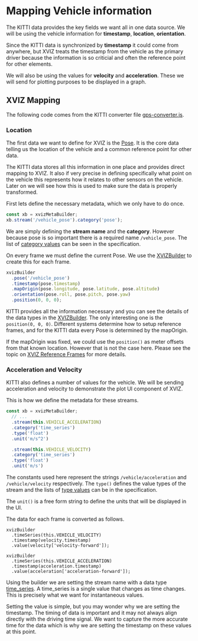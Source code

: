 # Mapping Vehicle information

The KITTI data provides the key fields we want all in one data source. We will be using the vehicle
information for **timestamp**, **location**, **orientation**.

Since the KITTI data is synchronized by **timestamp** it could come from anywhere, but XVIZ treats
the timestamp from the vehicle as the primary driver because the information is so criticial and
often the reference point for other elements.

We will also be using the values for **velocity** and **acceleration**. These we will send for
plotting purposes to be displayed in a graph.

## XVIZ Mapping

The following code comes from the KITTI converter file
[gps-converter.js](https://github.com/uber/xviz/tree/master/examples/converters/kitti/src/converters/gps-converter.js).

### Location

The first data we want to define for XVIZ is the [Pose](/docs/protocol-schema/core-types.md#pose).
It is the core data telling us the location of the vehicle and a common reference point for other
data.

The KITTI data stores all this information in one place and provides direct mapping to XVIZ. It also
if very precise in defining specifically what point on the vehicle this represents how it relates to
other sensors on the vehicle. Later on we will see how this is used to make sure the data is
properly transformed.

First lets define the necessary metadata, which we only have to do once.

```js
const xb = xvizMetaBuilder;
xb.stream('/vehicle_pose').category('pose');
```

We are simply defining the **stream name** and the **category**. However because pose is so
important there is a required name `/vehicle_pose`. The list of
[category values](/docs/protocol-schema/session-protocol.md#stream_metadata) can be seen in the
specification.

On every frame we must define the current Pose. We use the
[XVIZBuilder](/docs/api-reference/xviz-builder.md#pose-streamid-) to create this for each frame.

```js
xvizBuilder
  .pose('/vehicle_pose')
  .timestamp(pose.timestamp)
  .mapOrigin(pose.longitude, pose.latitude, pose.altitude)
  .orientation(pose.roll, pose.pitch, pose.yaw)
  .position(0, 0, 0);
```

KITTI provides all the information necessary and you can see the details of the data types in the
[XVIZBuilder](/docs/api-reference/xviz-builder.md#xvizposebuilder). The only interesting one is the
`position(0, 0, 0)`. Different systems determine how to setup reference frames, and for the KITTI
data every Pose is determined by the mapOrigin.

If the mapOrigin was fixed, we could use the `position()` as meter offsets from that known location.
However that is not the case here. Please see the topic on
[XVIZ Reference Frames](/docs/protocol-schema/session-protocol.md) for more details.

### Acceleration and Velocity

KITTI also defines a number of values for the vehicle. We will be sending acceleration and velocity
to demonstrate the plot UI component of XVIZ.

This is how we define the metadata for these streams.

```js
const xb = xvizMetaBuilder;
  // ...
  .stream(this.VEHICLE_ACCELERATION)
  .category('time_series')
  .type('float')
  .unit('m/s^2')

  .stream(this.VEHICLE_VELOCITY)
  .category('time_series')
  .type('float')
  .unit('m/s')
```

The constants used here represent the strings `/vehicle/acceleration` and `/vehicle/velocity`
respectively. The `type()` defines the value types of the stream and the lists of
[type values](/docs/protocol-schema/session-protocol.md#stream_metadata) can be in the
specification.

The `unit()` is a free form string to define the units that will be displayed in the UI.

The data for each frame is converted as follows.

```
xvizBuilder
  .timeSeries(this.VEHICLE_VELOCITY)
  .timestamp(velocity.timestamp)
  .value(velocity['velocity-forward']);

xvizBuilder
  .timeSeries(this.VEHICLE_ACCELERATION)
  .timestamp(acceleration.timestamp)
  .value(acceleration['acceleration-forward']);
```

Using the builder we are setting the stream name with a data type
[time_series](/docs/protocol-schema/core-types.md#time-series-state-). A time_series is a single
value that changes as time changes. This is precisely what we want for instantaneous values.

Setting the value is simple, but you may wonder why we are setting the timestamp. The timing of data
is important and it may not always align directly with the driving time signal. We want to capture
the more accurate time for the data which is why we are setting the timestamp on these values at
this point.
